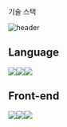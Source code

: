 기술 스택

![header](https://capsule-render.vercel.app/api?type=wave&color=auto&height=200&section=header&text=cleamm&fontSize=70)


## Language
<img src="https://img.shields.io/badge/Python-blue?style=for-the-badge&logo=Python&logoColor=white"><img src="https://img.shields.io/badge/Java-brown?style=for-the-badge&logo=Java&logoColor=white"><img src="https://img.shields.io/badge/PHP-purple?style=for-the-badge&logo=PHP&logoColor=white">

## Front-end
<img src="https://img.shields.io/badge/HTML5-black?style=for-the-badge&logo=HTML5&logoColor=white"><img src="https://img.shields.io/badge/Css-1572B6?style=for-the-badge&logo=CSS3&logoColor=white"><img src="https://img.shields.io/badge/JavaScript-yellow?style=for-the-badge&logo=JavaScript&logoColor=white">